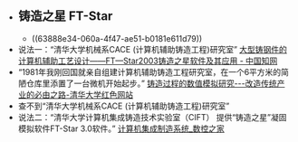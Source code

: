 - ## 铸造之星 FT-Star
	- ((63888e34-060a-4f47-ae51-b0181e611d79))
- 说法一：“清华大学机械系CACE (计算机辅助铸造工程)研究室” [大型铸钢件的计算机辅助工艺设计——FT—Star2003铸造之星软件及其应用 - 中国知网](https://kns.cnki.net/kcms2/article/abstract?v=3uoqIhG8C467SBiOvrai6S0v32EBguHnM4c5glNtQ3nyAYAcht5baYYnv7cKL_tMgNRSZhHCbpv6EMvNI2jYvCOmNtkcxZyn&uniplatform=NZKPT)
- “1981年我刚回国就亲自组建计算机辅助铸造工程研究室，在一个6平方米的简陋仓库里添置了一台微机开始起步。” [铸造过程的数值模拟研究---改造传统产业的必由之路-清华大学红色网站](https://www.redweb.tsinghua.edu.cn/info/1005/1642.htm)
- 查不到“清华大学机械系CACE (计算机辅助铸造工程)研究室”
- 说法二：“清华大学计算机集成铸造技术实验室（CIFT） 提供“铸造之星”凝固模拟软件FT-Star 3.0软件。” [计算机集成制造系统_数控之家](http://www.v-cnc.com/ss-27068.html)